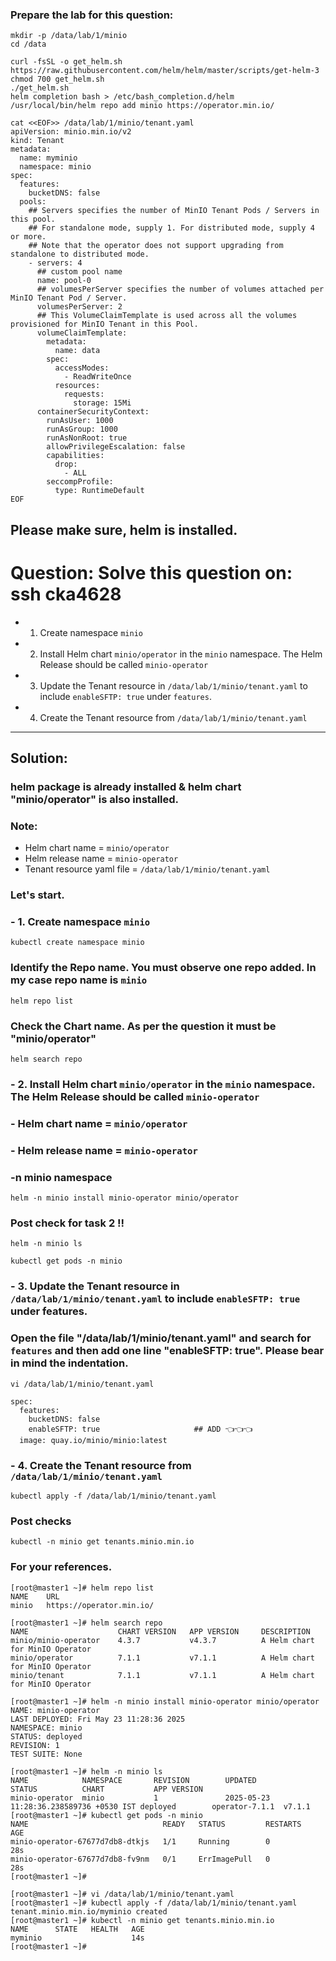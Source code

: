 


### Prepare the lab for this question:
```
mkdir -p /data/lab/1/minio
cd /data

curl -fsSL -o get_helm.sh https://raw.githubusercontent.com/helm/helm/master/scripts/get-helm-3
chmod 700 get_helm.sh
./get_helm.sh
helm completion bash > /etc/bash_completion.d/helm
/usr/local/bin/helm repo add minio https://operator.min.io/

cat <<EOF>> /data/lab/1/minio/tenant.yaml
apiVersion: minio.min.io/v2
kind: Tenant
metadata:
  name: myminio
  namespace: minio
spec:
  features:
    bucketDNS: false
  pools:
    ## Servers specifies the number of MinIO Tenant Pods / Servers in this pool.
    ## For standalone mode, supply 1. For distributed mode, supply 4 or more.
    ## Note that the operator does not support upgrading from standalone to distributed mode.
    - servers: 4
      ## custom pool name
      name: pool-0
      ## volumesPerServer specifies the number of volumes attached per MinIO Tenant Pod / Server.
      volumesPerServer: 2
      ## This VolumeClaimTemplate is used across all the volumes provisioned for MinIO Tenant in this Pool.
      volumeClaimTemplate:
        metadata:
          name: data
        spec:
          accessModes:
            - ReadWriteOnce
          resources:
            requests:
              storage: 15Mi
      containerSecurityContext:
        runAsUser: 1000
        runAsGroup: 1000
        runAsNonRoot: true
        allowPrivilegeEscalation: false
        capabilities:
          drop:
            - ALL
        seccompProfile:
          type: RuntimeDefault
EOF
```

## Please make sure, helm is installed.

#  Question: Solve this question on: ssh cka4628

- 1. Create namespace `minio`
- 2. Install Helm chart `minio/operator` in the `minio` namespace. The Helm Release should be called `minio-operator`
- 3. Update the Tenant resource in `/data/lab/1/minio/tenant.yaml` to include `enableSFTP: true` under `features`.
- 4. Create the Tenant resource from `/data/lab/1/minio/tenant.yaml`
--- 
## Solution: 
### helm package is already installed & helm chart "minio/operator" is also installed.
### Note: 
- Helm chart name = `minio/operator`
- Helm release name = `minio-operator`
- Tenant resource yaml file = `/data/lab/1/minio/tenant.yaml`

### Let's start.

### - 1. Create namespace `minio`
```
kubectl create namespace minio
```

### Identify the Repo name. You must observe one repo added. In my case repo name is `minio`
```
helm repo list
```

### Check the Chart name. As per the question it must be "minio/operator"
```
helm search repo
```
### - 2. Install Helm chart `minio/operator` in the `minio` namespace. The Helm Release should be called `minio-operator`
### - Helm chart name = `minio/operator`
### - Helm release name = `minio-operator`
### -n minio namespace 
```
helm -n minio install minio-operator minio/operator
```

### Post check for task 2 !!
```
helm -n minio ls
```
```
kubectl get pods -n minio 
```

### - 3. Update the Tenant resource in `/data/lab/1/minio/tenant.yaml` to include `enableSFTP: true` under features.
### Open the file "/data/lab/1/minio/tenant.yaml" and search for `features` and then add one line "enableSFTP: true". Please bear in mind the indentation. 
```
vi /data/lab/1/minio/tenant.yaml
```

```
spec:
  features:
    bucketDNS: false
    enableSFTP: true                     ## ADD 👈👈👈
  image: quay.io/minio/minio:latest
```


### - 4. Create the Tenant resource from `/data/lab/1/minio/tenant.yaml`
```
kubectl apply -f /data/lab/1/minio/tenant.yaml 
```

### Post checks
```
kubectl -n minio get tenants.minio.min.io 
```




### For your references.
```
[root@master1 ~]# helm repo list
NAME    URL                     
minio   https://operator.min.io/

[root@master1 ~]# helm search repo
NAME                    CHART VERSION   APP VERSION     DESCRIPTION                    
minio/minio-operator    4.3.7           v4.3.7          A Helm chart for MinIO Operator
minio/operator          7.1.1           v7.1.1          A Helm chart for MinIO Operator
minio/tenant            7.1.1           v7.1.1          A Helm chart for MinIO Operator

[root@master1 ~]# helm -n minio install minio-operator minio/operator
NAME: minio-operator
LAST DEPLOYED: Fri May 23 11:28:36 2025
NAMESPACE: minio
STATUS: deployed
REVISION: 1
TEST SUITE: None

[root@master1 ~]# helm -n minio ls
NAME            NAMESPACE       REVISION        UPDATED                                 STATUS          CHART           APP VERSION
minio-operator  minio           1               2025-05-23 11:28:36.238589736 +0530 IST deployed        operator-7.1.1  v7.1.1     
[root@master1 ~]# kubectl get pods -n minio 
NAME                              READY   STATUS         RESTARTS   AGE
minio-operator-67677d7db8-dtkjs   1/1     Running        0          28s
minio-operator-67677d7db8-fv9nm   0/1     ErrImagePull   0          28s
[root@master1 ~]# 

[root@master1 ~]# vi /data/lab/1/minio/tenant.yaml
[root@master1 ~]# kubectl apply -f /data/lab/1/minio/tenant.yaml 
tenant.minio.min.io/myminio created
[root@master1 ~]# kubectl -n minio get tenants.minio.min.io 
NAME      STATE   HEALTH   AGE
myminio                    14s
[root@master1 ~]# 



```
